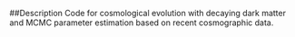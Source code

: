 ##Description
Code for cosmological evolution with decaying dark matter and MCMC parameter estimation based on recent cosmographic data.
